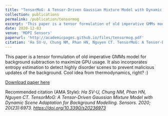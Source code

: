 ```yaml
---
title: "TensorMoG: A Tensor-Driven Gaussian Mixture Model with Dynamic Scene Adaptation for Background Modelling"
collection: publications
permalink: /publication/tensormog
excerpt: 'This paper is a tensor formulation of old imperative GMMs model for background subtraction to maximize GPU usage. It also incorporates entropy estimation to detect highly disorder scenes to prevent malicious updates of the background. Cool idea from thermodynamics, right? :)'
date: 2020-12-03
venue: 'MDPI Sensors'
paperurl: 'http://academicpages.github.io/files/tensormog.pdf'
citation: 'Ha SV-U, Chung NM, Phan HN, Nguyen CT. TensorMoG: A Tensor-Driven Gaussian Mixture Model with Dynamic Scene Adaptation for Background Modelling. Sensors. 2020; 20(23):6973. https://doi.org/10.3390/s20236973'
---
```

This paper is a tensor formulation of old imperative GMMs model for background subtraction to maximize GPU usage. It also incorporates entropy estimation to detect highly disorder scenes to prevent malicious updates of the background. Cool idea from thermodynamics, right? :)

[Download paper here](http://academicpages.github.io/files/tensormog.pdf)

Recommended citation (AMA Style): <i>Ha SV-U, Chung NM, Phan HN, Nguyen CT. TensorMoG: A Tensor-Driven Gaussian Mixture Model with Dynamic Scene Adaptation for Background Modelling. Sensors. 2020; 20(23):6973. https://doi.org/10.3390/s20236973</i>